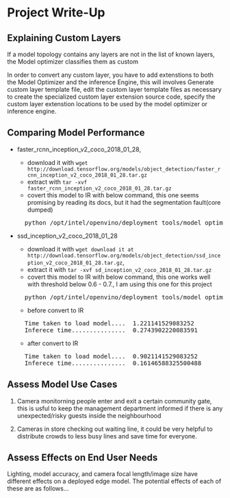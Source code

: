 # Project Write-Up

## Explaining Custom Layers
 If a model topology contains any layers are not in the list of known layers, the Model optimizer classifies them as custom

In order to convert any custom layer, you have to add extenstions to both the Model Optimizer and the inference Engine, this will involves Generate custom layer template file, edit the custom layer template files as necessary to create the specialized custom layer extension source code, specify the custom layer extenstion locations to be used by the model optimizer or inference engine.


## Comparing Model Performance
- faster_rcnn_inception_v2_coco_2018_01_28,
  - download it with `wget http://download.tensorflow.org/models/object_detection/faster_rcnn_inception_v2_coco_2018_01_28.tar.gz`
  - extract with `tar -xvf faster_rcnn_inception_v2_coco_2018_01_28.tar.gz`
  - covert this model to IR with below command, this one seems promising by reading its docs, but it had the segmentation fault(core dumped)
  <pre>
    python /opt/intel/openvino/deployment_tools/model_optimizer/mo.py --input_model faster_rcnn_inception_v2_coco_2018_01_28/frozen_inference_graph.pb --tensorflow_object_detection_api_pipeline_config pipeline.config --reverse_input_channels --tensorflow_use_custom_operations_config /opt/intel/openvino/deployment_tools/model_optimizer/extensions/front/tf/faster_rcnn_support.json
  </pre>

- ssd_inception_v2_coco_2018_01_28
  - download it with
  `wget download it at http://download.tensorflow.org/models/object_detection/ssd_inception_v2_coco_2018_01_28.tar.gz`,
  - extract it with `tar -xvf sd_inception_v2_coco_2018_01_28.tar.gz`
  - covert this model to IR with below command, this one works well with threshold below 0.6 - 0.7., I am using this one for this project
  <pre>
    python /opt/intel/openvino/deployment_tools/model_optimizer/mo.py --input_model ssd_inception_v2_coco_2018_01_28/frozen_inference_graph.pb --tensorflow_object_detection_api_pipeline_config pipeline.config --reverse_input_channels --tensorflow_use_custom_operations_config /opt/intel/openvino/deployment_tools/model_optimizer/extensions/front/tf/ssd_v2_support.json
  </pre>
  - before convert to IR
   <pre>
    Time taken to load model....  1.221141529083252
    Inferece time...............  0.2743902220083591
  </pre>
  - after convert to IR
  <pre>
    Time taken to load model....  0.9021141529083252
    Inferece time...............  0.16146588325500488
  </pre>

## Assess Model Use Cases

1. Camera monitorning people enter and exit a certain community gate, this is usful to keep the management department informed if there is any unexpected/risky guests inside the neighbourhood

2. Cameras in store checking out waiting line, it could be very helpful to distribute crowds to less busy lines and save time for everyone.

## Assess Effects on End User Needs

Lighting, model accuracy, and camera focal length/image size have different effects on a
deployed edge model. The potential effects of each of these are as follows...

